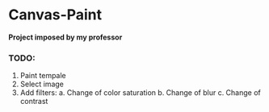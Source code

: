 # Canvas-Paint

**Project imposed by my professor**

### TODO:
1. Paint tempale
2. Select image
3.  Add filters:
	a. Change of color saturation
	b. Change of blur
  c. Change of contrast
